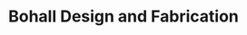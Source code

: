 ---
title: "Bohall Design and Fabrication"
url: /indianapolis/bohall-design-and-fabrication/
shop: furniture
---